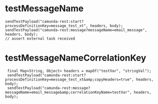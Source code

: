 # testMessageName
    sendTestPayload("camunda-rest:start?processDefinitionKey=message_test_xt", headers, body);
    sendTestPayload("camunda-rest:message?messageName=email_message", headers, body);
    // assert external task received
    
# testMessageNameCorrelationKey
     final Map<String, Object> headers = mapOf("testVar", "stringVal");
     sendTestPayload("camunda-rest:start?processDefinitionKey=message_test_xt&amp;copyHeaders=true", headers, body);
     sendTestPayload("camunda-rest:message?messageName=email_message&amp;correlationKeyName=testVar", headers, body);
